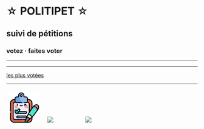 ☆ POLITIPET ☆
=============

suivi de pétitions
------------------

### votez · faites voter


-----


<div id="contents"></div>
<script src="main.js"></script>
<style>
	img	{ max-width: 100%; }
	img	{ display: block; }
	a	{ display: inline-block; }
	#contents > div { margin-bottom: 5rem; }
	#contents a img	{
		border: 2px solid blue;
		border-radius: 150px;
	}
	#footer img {
		width: 80px;
		margin: .5rem;
	}
</style>

-----

[les plus votées](https://petitions.assemblee-nationale.fr/initiatives?order=most_voted)

-----

<div id=footer>

<a href="poll/">
<img src="favicon.ico">
</a>

<a href="https://petitions.assemblee-nationale.fr/initiatives?order=most_voted">
<img src="https://www.assemblee-nationale.fr/assets/images/logo_an_square.png">
</a>

<a href="commission/lois.html">
<img src="https://www.assemblee-nationale.fr/var/ezflow_site/storage/images/3/8/8/9/4589883-1-fre-FR/PICTO_AFF_LOIS_300x300.png">
</a>

</div>
